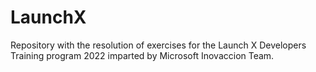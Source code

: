 # LaunchX
Repository with the resolution of exercises for the Launch X Developers Training program 2022 imparted by Microsoft Inovaccion Team.
